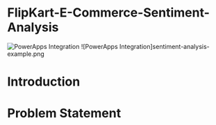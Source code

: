 # FlipKart-E-Commerce-Sentiment-Analysis


![PowerApps Integration](https://github.com/user-attachments/assets/74f117cd-a4a2-4b01-af87-d1fa5429a460)
![PowerApps Integration]sentiment-analysis-example.png

# Introduction


# Problem Statement
